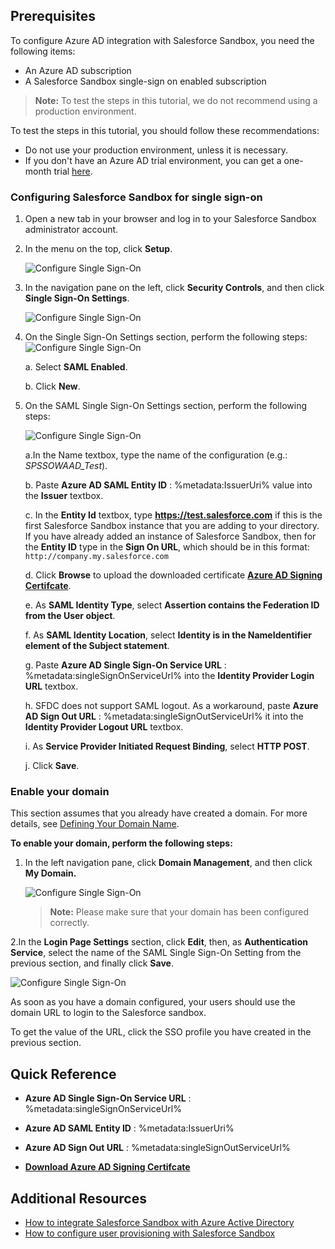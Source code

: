 ## Prerequisites

To configure Azure AD integration with Salesforce Sandbox, you need the following items:

- An Azure AD subscription
- A Salesforce Sandbox single-sign on enabled subscription

> **Note:**
> To test the steps in this tutorial, we do not recommend using a production environment.

To test the steps in this tutorial, you should follow these recommendations:

- Do not use your production environment, unless it is necessary.
- If you don't have an Azure AD trial environment, you can get a one-month trial [here](https://azure.microsoft.com/pricing/free-trial/).

### Configuring Salesforce Sandbox for single sign-on

1. Open a new tab in your browser and log in to your Salesforce Sandbox administrator account.

2. In the menu on the top, click **Setup**.

    ![Configure Single Sign-On](./media/ic781024.png)
3. In the navigation pane on the left, click **Security Controls**, and then click **Single Sign-On Settings**.

    ![Configure Single Sign-On](./media/ic781025.png)
4. On the Single Sign-On Settings section, perform the following steps:
     ![Configure Single Sign-On](./media/ic781026.png)
     
     a.  Select **SAML Enabled**. 

     b.  Click **New**.

5. On the SAML Single Sign-On Settings section, perform the following steps:

    ![Configure Single Sign-On](./media/ic781027.png)

    a.In the Name textbox, type the name of the configuration (e.g.: *SPSSOWAAD\_Test*). 

    b. Paste **Azure AD SAML Entity ID** : %metadata:IssuerUri% value into the **Issuer** textbox.

    c. In the **Entity Id** textbox, type **https://test.salesforce.com** if this is the first Salesforce Sandbox instance that you are adding to your directory. If you have already added an instance of Salesforce Sandbox, then for the **Entity ID** type in the **Sign On URL**, which should be in this format: `http://company.my.salesforce.com`  
 
    d. Click **Browse** to upload the downloaded certificate **[Azure AD Signing Certifcate](%metadata:CertificateDownloadRawUrl%)**.  

    e. As **SAML Identity Type**, select **Assertion contains the Federation ID from the User object**.
 
	f. As **SAML Identity Location**, select **Identity is in the NameIdentifier element of the Subject statement**.

    g. Paste  **Azure AD Single Sign-On Service URL** : %metadata:singleSignOnServiceUrl% into the **Identity Provider Login URL** textbox. 

    h. SFDC does not support SAML logout. As a workaround, paste **Azure AD Sign Out URL** : %metadata:singleSignOutServiceUrl% it into the **Identity Provider Logout URL** textbox.

    i. As **Service Provider Initiated Request Binding**, select **HTTP POST**. 

    j. Click **Save**.

### Enable your domain
This section assumes that you already have created a domain.  For more details, see [Defining Your Domain Name](https://help.salesforce.com/HTViewHelpDoc?id=domain_name_define.htm&language=en_US).

**To enable your domain, perform the following steps:**

1. In the left navigation pane, click **Domain Management**, and then click **My Domain.**
   
     ![Configure Single Sign-On](./media/ic781029.png)
   
   > **Note:**
   >Please make sure that your domain has been configured correctly. 

2.In the **Login Page Settings** section, click **Edit**, then, as **Authentication Service**, select the name of the SAML Single Sign-On Setting from the previous section, and finally click **Save**.
   
   ![Configure Single Sign-On](./media/ic781030.png)

As soon as you have a domain configured, your users should use the domain URL to login to the Salesforce sandbox.  

To get the value of the URL, click the SSO profile you have created in the previous section.    

## Quick Reference

* **Azure AD Single Sign-On Service URL** : %metadata:singleSignOnServiceUrl%

* **Azure AD SAML Entity ID** : %metadata:IssuerUri%

* **Azure AD Sign Out URL** : %metadata:singleSignOutServiceUrl%

* **[Download Azure AD Signing Certifcate](%metadata:CertificateDownloadRawUrl%)**

## Additional Resources

* [How to integrate Salesforce Sandbox with Azure Active Directory](active-directory-saas-salesforcesandbox-tutorial.md)
* [How to configure user provisioning with Salesforce Sandbox](active-directory-saas-salesforcesandbox-user-provisioning-tutorial.md)
